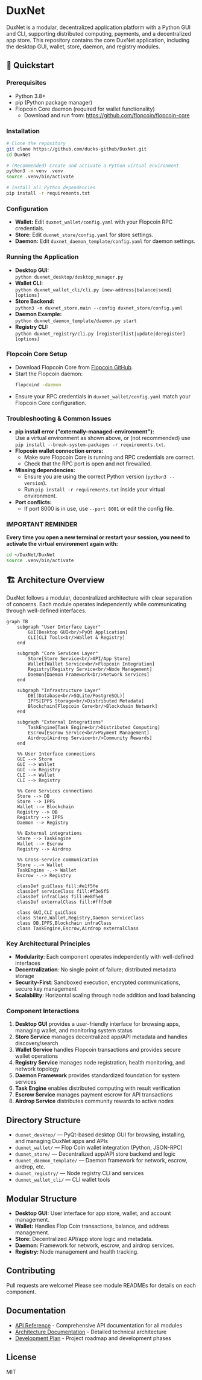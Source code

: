 # DuxNet

DuxNet is a modular, decentralized application platform with a Python GUI and CLI, supporting distributed computing, payments, and a decentralized app store. This repository contains the core DuxNet application, including the desktop GUI, wallet, store, daemon, and registry modules.

## 🚀 Quickstart

### **Prerequisites**
- Python 3.8+  
- pip (Python package manager)  
- Flopcoin Core daemon (required for wallet functionality)  
  - Download and run from: https://github.com/flopcoin/flopcoin-core

### **Installation**
```bash
# Clone the repository
git clone https://github.com/ducks-github/DuxNet.git
cd DuxNet

# (Recommended) Create and activate a Python virtual environment
python3 -m venv .venv
source .venv/bin/activate

# Install all Python dependencies
pip install -r requirements.txt
```

### **Configuration**
- **Wallet:** Edit `duxnet_wallet/config.yaml` with your Flopcoin RPC credentials.
- **Store:** Edit `duxnet_store/config.yaml` for store settings.
- **Daemon:** Edit `duxnet_daemon_template/config.yaml` for daemon settings.

### **Running the Application**
- **Desktop GUI:**  
  `python duxnet_desktop/desktop_manager.py`
- **Wallet CLI:**  
  `python duxnet_wallet_cli/cli.py [new-address|balance|send] [options]`
- **Store Backend:**  
  `python3 -m duxnet_store.main --config duxnet_store/config.yaml`
- **Daemon Example:**  
  `python duxnet_daemon_template/daemon.py start`
- **Registry CLI:**  
  `python duxnet_registry/cli.py [register|list|update|deregister] [options]`

### **Flopcoin Core Setup**
- Download Flopcoin Core from [Flopcoin GitHub](https://github.com/flopcoin/flopcoin-core).
- Start the Flopcoin daemon:
  ```bash
  flopcoind -daemon
  ```
- Ensure your RPC credentials in `duxnet_wallet/config.yaml` match your Flopcoin Core configuration.

### **Troubleshooting & Common Issues**
- **pip install error ("externally-managed-environment"):**  
  Use a virtual environment as shown above, or (not recommended) use `pip install --break-system-packages -r requirements.txt`.
- **Flopcoin wallet connection errors:**  
  - Make sure Flopcoin Core is running and RPC credentials are correct.
  - Check that the RPC port is open and not firewalled.
- **Missing dependencies:**  
  - Ensure you are using the correct Python version (`python3 --version`).
  - Run `pip install -r requirements.txt` inside your virtual environment.
- **Port conflicts:**  
  - If port 8000 is in use, use `--port 8001` or edit the config file.

### **IMPORTANT REMINDER**
**Every time you open a new terminal or restart your session, you need to activate the virtual environment again with:**
```bash
cd ~/DuxNet/DuxNet
source .venv/bin/activate
```

## 🏗️ Architecture Overview

DuxNet follows a modular, decentralized architecture with clear separation of concerns. Each module operates independently while communicating through well-defined interfaces.

```mermaid
graph TB
    subgraph "User Interface Layer"
        GUI[Desktop GUI<br/>PyQt Application]
        CLI[CLI Tools<br/>Wallet & Registry]
    end
    
    subgraph "Core Services Layer"
        Store[Store Service<br/>API/App Store]
        Wallet[Wallet Service<br/>Flopcoin Integration]
        Registry[Registry Service<br/>Node Management]
        Daemon[Daemon Framework<br/>Network Services]
    end
    
    subgraph "Infrastructure Layer"
        DB[(Database<br/>SQLite/PostgreSQL)]
        IPFS[IPFS Storage<br/>Distributed Metadata]
        Blockchain[Flopcoin Core<br/>Blockchain Network]
    end
    
    subgraph "External Integrations"
        TaskEngine[Task Engine<br/>Distributed Computing]
        Escrow[Escrow Service<br/>Payment Management]
        Airdrop[Airdrop Service<br/>Community Rewards]
    end
    
    %% User Interface connections
    GUI --> Store
    GUI --> Wallet
    GUI --> Registry
    CLI --> Wallet
    CLI --> Registry
    
    %% Core Services connections
    Store --> DB
    Store --> IPFS
    Wallet --> Blockchain
    Registry --> DB
    Registry --> IPFS
    Daemon --> Registry
    
    %% External integrations
    Store --> TaskEngine
    Wallet --> Escrow
    Registry --> Airdrop
    
    %% Cross-service communication
    Store -.-> Wallet
    TaskEngine -.-> Wallet
    Escrow -.-> Registry
    
    classDef guiClass fill:#e1f5fe
    classDef serviceClass fill:#f3e5f5
    classDef infraClass fill:#e8f5e8
    classDef externalClass fill:#fff3e0
    
    class GUI,CLI guiClass
    class Store,Wallet,Registry,Daemon serviceClass
    class DB,IPFS,Blockchain infraClass
    class TaskEngine,Escrow,Airdrop externalClass
```

### **Key Architectural Principles**

- **Modularity**: Each component operates independently with well-defined interfaces
- **Decentralization**: No single point of failure; distributed metadata storage
- **Security-First**: Sandboxed execution, encrypted communications, secure key management
- **Scalability**: Horizontal scaling through node addition and load balancing

### **Component Interactions**

1. **Desktop GUI** provides a user-friendly interface for browsing apps, managing wallet, and monitoring system status
2. **Store Service** manages decentralized app/API metadata and handles discovery/search
3. **Wallet Service** handles Flopcoin transactions and provides secure wallet operations
4. **Registry Service** manages node registration, health monitoring, and network topology
5. **Daemon Framework** provides standardized foundation for system services
6. **Task Engine** enables distributed computing with result verification
7. **Escrow Service** manages payment escrow for API transactions
8. **Airdrop Service** distributes community rewards to active nodes

## Directory Structure

- `duxnet_desktop/` — PyQt-based desktop GUI for browsing, installing, and managing DuxNet apps and APIs
- `duxnet_wallet/` — Flop Coin wallet integration (Python, JSON-RPC)
- `duxnet_store/` — Decentralized app/API store backend and logic
- `duxnet_daemon_template/` — Daemon framework for network, escrow, airdrop, etc.
- `duxnet_registry/` — Node registry CLI and services
- `duxnet_wallet_cli/` — CLI wallet tools

## Modular Structure
- **Desktop GUI:** User interface for app store, wallet, and account management.
- **Wallet:** Handles Flop Coin transactions, balance, and address management.
- **Store:** Decentralized API/app store logic and metadata.
- **Daemon:** Framework for network, escrow, and airdrop services.
- **Registry:** Node management and health tracking.

## Contributing
Pull requests are welcome! Please see module READMEs for details on each component.

## Documentation
- [API Reference](docs/api_reference.md) - Comprehensive API documentation for all modules
- [Architecture Documentation](docs/architecture.md) - Detailed technical architecture
- [Development Plan](docs/development_plan.md) - Project roadmap and development phases

## License
MIT
